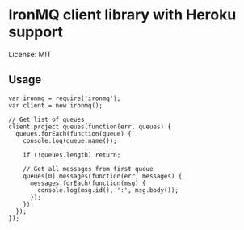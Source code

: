 # IronMQ client library with Heroku support

License: MIT

## Usage

    var ironmq = require('ironmq');
    var client = new ironmq();

    // Get list of queues
    client.project.queues(function(err, queues) {
      queues.forEach(function(queue) {
        console.log(queue.name());
        
        if (!queues.length) return;
        
        // Get all messages from first queue
        queues[0].messages(function(err, messages) {
          messages.forEach(function(msg) {
            console.log(msg.id(), ':', msg.body());
          });
        });
      });
    });
  
